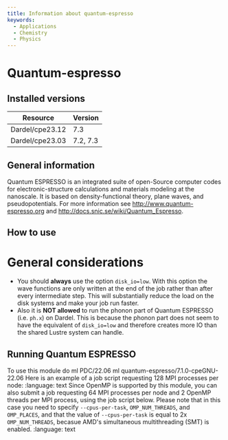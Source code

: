 ```yaml
---
title: Information about quantum-espresso
keywords:
  - Applications
  - Chemistry
  - Physics
---
```

# Quantum-espresso

## Installed versions

| Resource | Version |
|---|---|
| Dardel/cpe23.12 | 7.3 |
| Dardel/cpe23.03 | 7.2, 7.3 |

## General information

Quantum ESPRESSO is an integrated suite of open-Source computer codes for
electronic-structure calculations and materials modeling at the nanoscale. It
is based on density-functional theory, plane waves, and pseudopotentials.  For
more information see http://www.quantum-espresso.org and
http://docs.snic.se/wiki/Quantum_Espresso.


## How to use


# General considerations
- You should **always** use the option ``disk_io=low``. With this option the wave functions are only written at the end of the job rather than after every intermediate step. This will substantially reduce the load on the disk systems and make your job run faster.
- Also it is **NOT allowed** to run the phonon part of Quantum ESPRESSO (i.e.  ``ph.x``) on Dardel. This is because the phonon part does not seem to have the equivalent of ``disk_io=low`` and therefore creates more IO than the shared Lustre system can handle.

## Running Quantum ESPRESSO
To use this module do
ml PDC/22.06
ml quantum-espresso/7.1.0-cpeGNU-22.06
Here is an example of a job script requesting 128 MPI processes per node:
:language: text
Since OpenMP is supported by this module, you can also submit a job
requesting 64 MPI processes per node and 2 OpenMP threads per MPI
process, using the job script below. Please note that in this case
you need to specify ``--cpus-per-task``, ``OMP_NUM_THREADS``, and ``OMP_PLACES``,
and that the value of ``--cpus-per-task`` is equal to 2x ``OMP_NUM_THREADS``,
becasue AMD's simultaneous multithreading (SMT) is enabled.
:language: text

